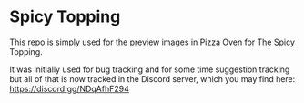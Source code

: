 # Spicy Topping
This repo is simply used for the preview images in Pizza Oven for The Spicy Topping.

It was initially used for bug tracking and for some time suggestion tracking but all of that is now tracked in the Discord server, which you may find here:
https://discord.gg/NDqAfhF294
